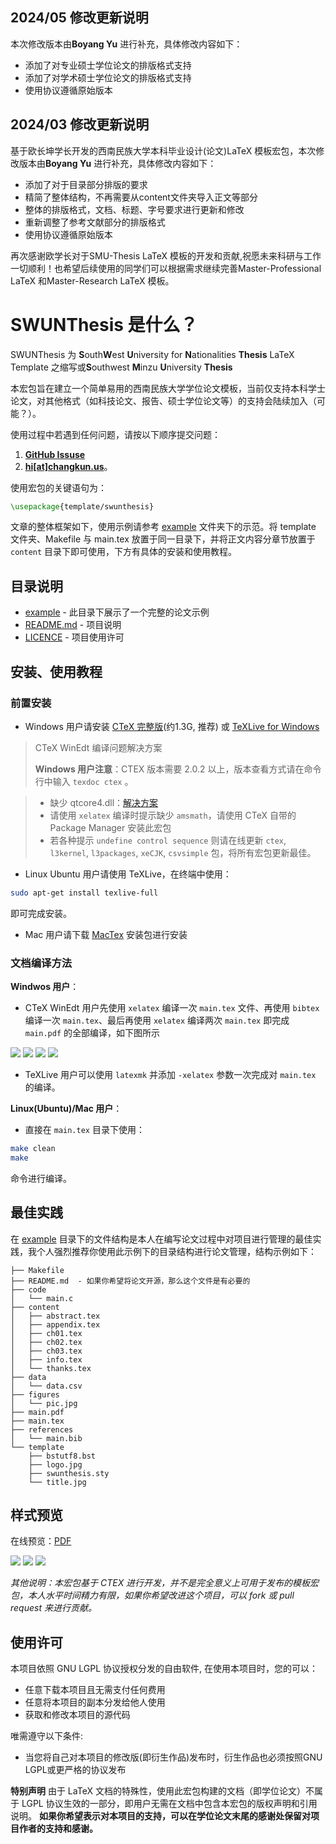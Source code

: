 ## 2024/05 修改更新说明

本次修改版本由**Boyang Yu** 进行补充，具体修改内容如下：

- 添加了对专业硕士学位论文的排版格式支持
- 添加了对学术硕士学位论文的排版格式支持
- 使用协议遵循原始版本


## 2024/03 修改更新说明

基于欧长坤学长开发的西南民族大学本科毕业设计(论文)LaTeX 模板宏包，本次修改版本由**Boyang Yu** 进行补充，具体修改内容如下：

- 添加了对于目录部分排版的要求
- 精简了整体结构，不再需要从content文件夹导入正文等部分
- 整体的排版格式，文档、标题、字号要求进行更新和修改
- 重新调整了参考文献部分的排版格式
- 使用协议遵循原始版本

再次感谢欧学长对于SMU-Thesis LaTeX 模板的开发和贡献,祝愿未来科研与工作一切顺利！也希望后续使用的同学们可以根据需求继续完善Master-Professional LaTeX 和Master-Research LaTeX 模板。

# SWUNThesis 是什么？
SWUNThesis 为 **S**outh**W**est **U**niversity for **N**ationalities **Thesis** LaTeX Template 之缩写或**S**outhwest **M**inzu **U**niversity **Thesis**

本宏包旨在建立一个简单易用的西南民族大学学位论文模板，当前仅支持本科学士论文，对其他格式（如科技论文、报告、硕士学位论文等）的支持会陆续加入（可能？）。

使用过程中若遇到任何问题，请按以下顺序提交问题：

1. **[GitHub Issuse](https://github.com/changkun/SWUNThesis/issues)**
2. **[hi[at]changkun.us](mailto:hi@changkun.us)**。

使用宏包的关键语句为：

```latex
\usepackage{template/swunthesis} 
```

文章的整体框架如下，使用示例请参考 [example](./example) 文件夹下的示范。将 template 文件夹、Makefile 与 main.tex 放置于同一目录下，并将正文内容分章节放置于 `content` 目录下即可使用，下方有具体的安装和使用教程。

## 目录说明

* [example](./example) - 此目录下展示了一个完整的论文示例
* [README.md](./README.md) - 项目说明
* [LICENCE](./LICENSE) - 项目使用许可

## 安装、使用教程

### 前置安装

* Windows 用户请安装 [CTeX 完整版](http://www.ctex.org/CTeXDownload)(约1.3G, 推荐) 或 [TeXLive for Windows](https://www.tug.org/texlive/windows.html)

> CTeX WinEdt 编译问题解决方案
> 
> **Windows 用户注意**：CTEX 版本需要 2.0.2 以上，版本查看方式请在命令行中输入 `texdoc ctex` 。

> * 缺少 qtcore4.dll：[解决方案](https://www.baidu.com/link?url=xaETqZBcpIT6acrKVdN9g5iMWJ3WzBnipIK0JMvyVGYHWenKtpmk5Nw-bGdQRzHfnd2fnhDNFi4t4dCL3Yo2-8yY6Kf1zQtVUgwb2iVXnZS&wd=&eqid=f49127ba0004396b000000035716062d)
> * 请使用 `xelatex` 编译时提示缺少 `amsmath`，请使用 CTeX 自带的 Package Manager 安装此宏包
> * 若各种提示 `undefine control sequence` 则请在线更新 `ctex`, `l3kernel`, `l3packages`, `xeCJK`, `csvsimple` 包，将所有宏包更新最佳。

* Linux Ubuntu 用户请使用 TeXLive，在终端中使用： 

```bash
sudo apt-get install texlive-full
```

即可完成安装。

* Mac 用户请下载 [MacTex](https://www.tug.org/mactex/) 安装包进行安装

### 文档编译方法

**Windwos 用户**：

* CTeX WinEdt 用户先使用 `xelatex` 编译一次 `main.tex` 文件、再使用 `bibtex` 编译一次 `main.tex`、最后再使用 `xelatex` 编译两次 `main.tex` 即完成 `main.pdf` 的全部编译，如下图所示

![](./images/a.png)
![](./images/b.png)
![](./images/c.png)
![](./images/d.png)

* TeXLive 用户可以使用 `latexmk` 并添加 `-xelatex` 参数一次完成对 `main.tex` 的编译。

**Linux(Ubuntu)/Mac 用户**：

* 直接在 `main.tex` 目录下使用：

```bash
make clean
make 
```

命令进行编译。

## 最佳实践

在 [example](./example) 目录下的文件结构是本人在编写论文过程中对项目进行管理的最佳实践，我个人强烈推荐你使用此示例下的目录结构进行论文管理，结构示例如下：

```
├── Makefile
├── README.md  - 如果你希望将论文开源，那么这个文件是有必要的
├── code
│   └── main.c
├── content
│   ├── abstract.tex
│   ├── appendix.tex
│   ├── ch01.tex
│   ├── ch02.tex
│   ├── ch03.tex
│   ├── info.tex
│   └── thanks.tex
├── data
│   └── data.csv
├── figures
│   └── pic.jpg
├── main.pdf
├── main.tex
├── references
│   └── main.bib
└── template
    ├── bstutf8.bst
    ├── logo.jpg
    ├── swunthesis.sty
    └── title.jpg
```

## 样式预览

在线预览：[PDF](./example/main.pdf)

![](./images/1.jpg)
![](./images/2.jpg)
![](./images/3.jpg)

*其他说明：本宏包基于 CTEX 进行开发，并不是完全意义上可用于发布的模板宏包，本人水平时间精力有限，如果你希望改进这个项目，可以 fork 或 pull request 来进行贡献。*

## 使用许可
本项目依照 GNU LGPL 协议授权分发的自由软件, 在使用本项目时，您的可以：

- 任意下载本项目且无需支付任何费用
- 任意将本项目的副本分发给他人使用
- 获取和修改本项目的源代码

唯需遵守以下条件:
- 当您将自己对本项目的修改版(即衍生作品)发布时，衍生作品也必须按照GNU LGPL或更严格的协议发布


**特别声明** 由于 LaTeX 文档的特殊性，使用此宏包构建的文档（即学位论文）不属于 LGPL 协议生效的一部分，即用户无需在文档中包含本宏包的版权声明和引用说明。
**如果你希望表示对本项目的支持，可以在学位论文末尾的感谢处保留对项目作者的支持和感谢。**



